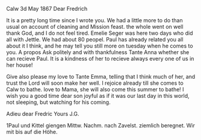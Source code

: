  Calw 3d May 1867
Dear Fredrich

It is a pretty long time since I wrote you. We had a little more to do than usual on account of cleaning and Mission feast. the whole went on well thank God, and I do not feel tired. Emelie Seger was here two days who did all with Jettle. We had about 80 peopel. Paul has already related you all about it I think, and he may tell you still more on tuesday when he comes to you. A propos Ask politely and with thankfulness Tante Anna whether she can recieve Paul. It is a kindness of her to recieve always every one of us in her house!

Give also please my love to Tante Emma, telling that I think much of her, and trust the Lord will soon make her well. I rejoice already till she comes to Calw to bathe. love to Mama, she will also come this summer to bathe! I wish you a good time dear son joyful as if it was our last day in this world, not sleeping, but watching for his coming.

 Adieu dear Fredric
 Yours J.G.


1Paul und Kittel giengen Mittw. Nachm. nach Zavelst. ziemlich beregnet. Wir mit bis auf die Höhe.
